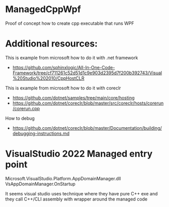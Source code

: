 # ManagedCppWpf
Proof of concept how to create cpp executable that runs WPF

# Additional resources: 
This is example from microsoft how to do it with .net framework
- https://github.com/sphinxlogic/All-In-One-Code-Framework/tree/cf711261c52d51d1c9e903d2395d7f200b392743/Visual%20Studio%202010/CppHostCLR

This is example from microsoft how to do it with coreclr
- https://github.com/dotnet/samples/tree/main/core/hosting
- https://github.com/dotnet/coreclr/blob/master/src/coreclr/hosts/corerun/corerun.cpp

How to debug
- https://github.com/dotnet/coreclr/blob/master/Documentation/building/debugging-instructions.md

# VisualStudio 2022 Managed entry point
Microsoft.VisualStudio.Platform.AppDomainManager.dll
VsAppDomainManager.OnStartup

It seems visual studio uses technique where they have pure C++ exe and they call C++/CLI assembly with wrapper around the managed code
